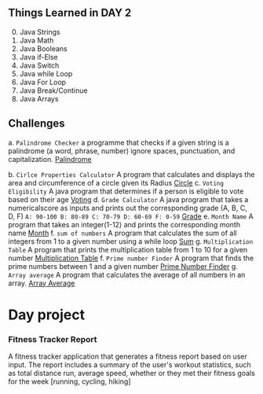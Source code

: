## Things Learned in DAY 2
0. Java Strings
1. Java Math
2. Java Booleans
3. Java if-Else 
4. Java Switch
5. Java while Loop
6. Java For Loop
7. Java Break/Continue
8. Java Arrays

## Challenges
a. `Palindrome Checker`
	a programme that checks if a given string is a palindrome (a word, phrase, number) ignore spaces, punctuation, and capitalization.
	[Palindrome](Palindrome.java)

b. `Cirlce Properties Calculator`
	A program that calculates and displays the area and circumference	of  a circle given its Radius
	[Circle](Circle.java)
c. `Voting Eligibility`
	A java program that determines if a person is eligible to vote based on their age
	[Voting](CanVote.java)
d. `Grade Calculator`
	A java program that takes a numericalscore as inputs and prints out the corresponding grade (A, B, C, D, F)
``A: 90-100
B: 80-89
C: 70-79
D: 60-69
F: 0-59``
[Grade](Grade.java)
e. `Month Name`
	A program that takes an integer(1-12) and prints the corresponding month name
	[Month](Month.java)
f. `sum of numbers`
	A program that calculates the sum of all integers from 1 to a given number using a while loop
	[Sum](SumNumbers.java)
g. `Multiplication Table`
	A program that prints the multiplication table from 1 to 10 for a given number
	[Multiplication Table](MultiplicationTable.java)
f. `Prime number Finder`
	A program that finds the prime numbers between 1 and a given number
	[Prime Number Finder](PrimeFinder.java)
g. `Array average`
	A program that calculates the average of all numbers in an array.
	[Array Average](ArrayAVG.java)
# Day project
### Fitness Tracker Report
A fitness tracker application that generates a fitness report based on user input. The report includes a summary of the user's workout statistics, such as total distance run, average speed, whether or they met their fitness goals for the week [running, cycling, hiking]
